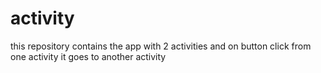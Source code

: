 # activity
this repository contains the app with 2 activities and on button click from one activity it goes to another activity
